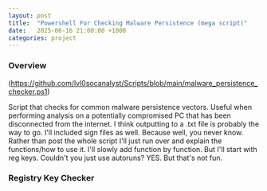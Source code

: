 ```yaml
---
layout: post
title:  "Powershell For Checking Malware Persistence (mega script)"
date:   2025-06-16 21:00:00 +1000
categories: project
---
```


### Overview
(https://github.com/lvl0socanalyst/Scripts/blob/main/malware_persistence_checker.ps1)

Script that checks for common malware persistence vectors. Useful when performing analysis on a potentially compromised PC that has been disconnected from the internet. I think outputting to a .txt file is probably the way to go. I'll included sign files as well. Because well, you never know. Rather than post the whole script I'll just run over and explain the functions/how to use it. I'll slowly add function by function. But I'll start with reg keys. Couldn't you just use autoruns? YES. But that's not fun.

### Registry Key Checker
